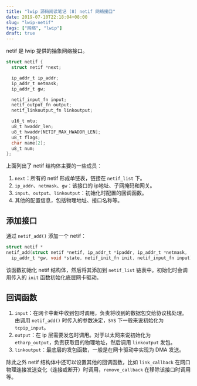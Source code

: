 ```yaml
---
title: "lwip 源码阅读笔记 (8) netif 网络接口"
date: 2019-07-10T22:18:04+08:00
slug: "lwip-netif"
tags: ["网络", "lwip"]
draft: true
---
```


netif 是 lwip 提供的抽象网络接口。

```c
struct netif {
  struct netif *next;

  ip_addr_t ip_addr;
  ip_addr_t netmask;
  ip_addr_t gw;

  netif_input_fn input;
  netif_output_fn output;
  netif_linkoutput_fn linkoutput;

  u16_t mtu;
  u8_t hwaddr_len;
  u8_t hwaddr[NETIF_MAX_HWADDR_LEN];
  u8_t flags;
  char name[2];
  u8_t num;
};
```

上面列出了 netif 结构体主要的一些成员：

1. `next`：所有的 netif 形成单链表，链接在 `netif_list` 下。
2. `ip_addr`、`netmask`、`gw`：该接口的 ip地址、子网掩码和网关。
3. `input`、`output`、`linkoutput`：初始化时配置的回调函数。
4. 其他的配置信息，包括物理地址、接口名称等。

## 添加接口

通过 `netif_add()` 添加一个 netif：

```c
struct netif *
netif_add(struct netif *netif, ip_addr_t *ipaddr, ip_addr_t *netmask,
  ip_addr_t *gw, void *state, netif_init_fn init, netif_input_fn input);
```

该函数初始化 netif 结构体，然后将其添加到 `netif_list` 链表中。初始化时会调用传入的 `init` 函数初始化底层网卡驱动。

## 回调函数

1. `input`：在网卡中断中收到包时调用，负责将收到的数据包交给协议栈处理。由调用 `netif_add()` 时传入的参数决定，`SYS` 下一般来说初始化为 `tcpip_input`。
2. `output`：在 ip 层需要发包时调用。对于以太网来说初始化为 `etharp_output`，负责获取目的物理地址，然后调用 `linkoutput` 发包。
3. `linkoutput`：最底层的发包函数，一般是在网卡驱动中实现为 DMA 发送。

除此之外 netif 结构体中还可以设置其他的回调函数，比如 `link_callback` 在网口物理连接发送变化（连接或断开）时调用，`remove_callback` 在移除该接口时调用等。
